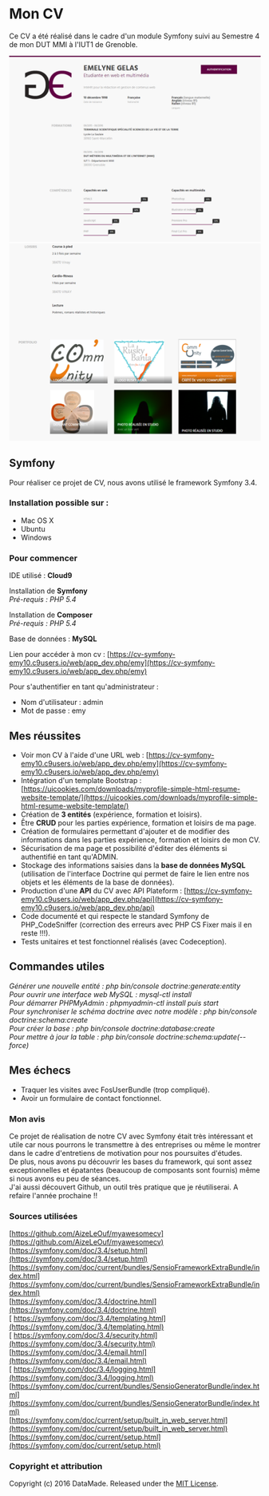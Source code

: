# Mon CV

Ce CV a été réalisé dans le cadre d'un module Symfony suivi au Semestre 4 de mon DUT MMI à l'IUT1 de Grenoble.

![Haut du CV](/web/template/img/CV1.PNG)
![Bas du CV](/web/template/img/CV2.PNG)

## Symfony 

Pour réaliser ce projet de CV, nous avons utilisé le framework Symfony 3.4.

### Installation possible sur :

* Mac OS X
* Ubuntu
* Windows 

### Pour commencer

IDE utilisé : __Cloud9__

Installation de __Symfony__    
*Pré-requis : PHP 5.4*

Installation de __Composer__    
*Pré-requis : PHP 5.4*

Base de données : __MySQL__

Lien pour accéder à mon cv : [https://cv-symfony-emy10.c9users.io/web/app_dev.php/emy](https://cv-symfony-emy10.c9users.io/web/app_dev.php/emy)

Pour s'authentifier en tant qu'administrateur : 
* Nom d'utilisateur : admin
* Mot de passe : emy

## Mes réussites

* Voir mon CV à l'aide d'une URL web : [https://cv-symfony-emy10.c9users.io/web/app_dev.php/emy](https://cv-symfony-emy10.c9users.io/web/app_dev.php/emy)
* Intégration d'un template Bootstrap : [https://uicookies.com/downloads/myprofile-simple-html-resume-website-template/](https://uicookies.com/downloads/myprofile-simple-html-resume-website-template/)
* Création de __3 entités__ (expérience, formation et loisirs). 
* Être __CRUD__ pour les parties expérience, formation et loisirs de ma page.
* Création de formulaires permettant d'ajouter et de modifier des informations dans les parties expérience, formation et loisirs de mon CV.
* Sécurisation de ma page et possibilité d'éditer des éléments si authentifié en tant qu'ADMIN.
* Stockage des informations saisies dans la __base de données MySQL__ (utilisation de l'interface Doctrine qui permet de faire le lien entre nos objets et les éléments de la base de données).
* Production d'une __API__ du CV avec API Plateform : [https://cv-symfony-emy10.c9users.io/web/app_dev.php/api](https://cv-symfony-emy10.c9users.io/web/app_dev.php/api)
* Code documenté et qui respecte le standard Symfony de PHP_CodeSniffer (correction des erreurs avec PHP CS Fixer mais il en reste !!!).
* Tests unitaires et test fonctionnel réalisés (avec Codeception).

## Commandes utiles 

*Générer une nouvelle entité : php bin/console doctrine:generate:entity*   
*Pour ouvrir une interface web MySQL : mysql-ctl install*    
*Pour démarrer PHPMyAdmin : phpmyadmin-ctl install puis start*   
*Pour synchroniser le schéma doctrine avec notre modèle : php bin/console doctrine:schema:create*   
*Pour créer la base : php bin/console doctrine:database:create*   
*Pour mettre à jour la table : php bin/console doctrine:schema:update(--force)*   

## Mes échecs 

* Traquer les visites avec FosUserBundle (trop compliqué).
* Avoir un formulaire de contact fonctionnel.


### Mon avis 

Ce projet de réalisation de notre CV avec Symfony était très intéressant et utile car nous pourrons le transmettre à des entreprises ou même le montrer dans le cadre d'entretiens de motivation pour nos poursuites d'études.   
De plus, nous avons pu découvrir les bases du framework, qui sont assez exceptionnelles et épatantes (beaucoup de composants sont fournis) même si nous avons eu peu de séances.   
J'ai aussi découvert Github, un outil très pratique que je réutiliserai. 
A refaire l'année prochaine !!

### Sources utilisées

[https://github.com/AizeLeOuf/myawesomecv](https://github.com/AizeLeOuf/myawesomecv)
[https://symfony.com/doc/3.4/setup.html](https://symfony.com/doc/3.4/setup.html)   
[https://symfony.com/doc/current/bundles/SensioFrameworkExtraBundle/index.html](https://symfony.com/doc/current/bundles/SensioFrameworkExtraBundle/index.html)   
[https://symfony.com/doc/3.4/doctrine.html](https://symfony.com/doc/3.4/doctrine.html)   
[ https://symfony.com/doc/3.4/templating.html](https://symfony.com/doc/3.4/templating.html)   
[ https://symfony.com/doc/3.4/security.html](https://symfony.com/doc/3.4/security.html)   
[https://symfony.com/doc/3.4/email.html](https://symfony.com/doc/3.4/email.html)   
[ https://symfony.com/doc/3.4/logging.html](https://symfony.com/doc/3.4/logging.html)   
[https://symfony.com/doc/current/bundles/SensioGeneratorBundle/index.html](https://symfony.com/doc/current/bundles/SensioGeneratorBundle/index.html)   
[https://symfony.com/doc/current/setup/built_in_web_server.html](https://symfony.com/doc/current/setup/built_in_web_server.html)   
[https://symfony.com/doc/current/setup.html](https://symfony.com/doc/current/setup.html)   

### Copyright et attribution

Copyright (c) 2016 DataMade. Released under the [MIT License](https://cv-symfony-emy10.c9users.io/web/app_dev.php/emy).




